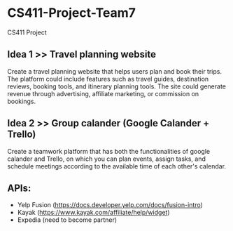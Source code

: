 # CS411-Project-Team7
CS411 Project

## Idea 1 >> Travel planning website

Create a travel planning website that helps users plan and book their trips. The platform could include features such as travel guides, destination reviews, booking tools, and itinerary planning tools. The site could generate revenue through advertising, affiliate marketing, or commission on bookings.

## Idea 2 >> Group calander (Google Calander + Trello)

Create a teamwork platform that has both the functionalities of google calander and Trello, on which you can plan events, assign tasks, and schedule meetings according to the available time of each other's calendar. 


## APIs:
* Yelp Fusion (https://docs.developer.yelp.com/docs/fusion-intro)
* Kayak (https://www.kayak.com/affiliate/help/widget)
* Expedia (need to become partner)
